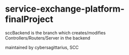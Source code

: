 # service-exchange-platform-finalProject

sccBackend is the branch which creates/modifies Controllers/Routers/Server in the backend

maintained by cybersagittarius, SCC


